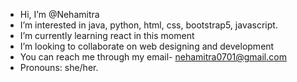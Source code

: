 - Hi, I’m @Nehamitra
- I’m interested in java, python, html, css, bootstrap5, javascript.
- I’m currently learning react in this moment
- I’m looking to collaborate on web designing and development
- You can reach me through my email- nehamitra0701@gmail.com
- Pronouns: she/her.

<!---
Nehamitra/Nehamitra is a ✨ special ✨ repository because its `README.md` (this file) appears on your GitHub profile.
You can click the Preview link to take a look at your changes.
--->
